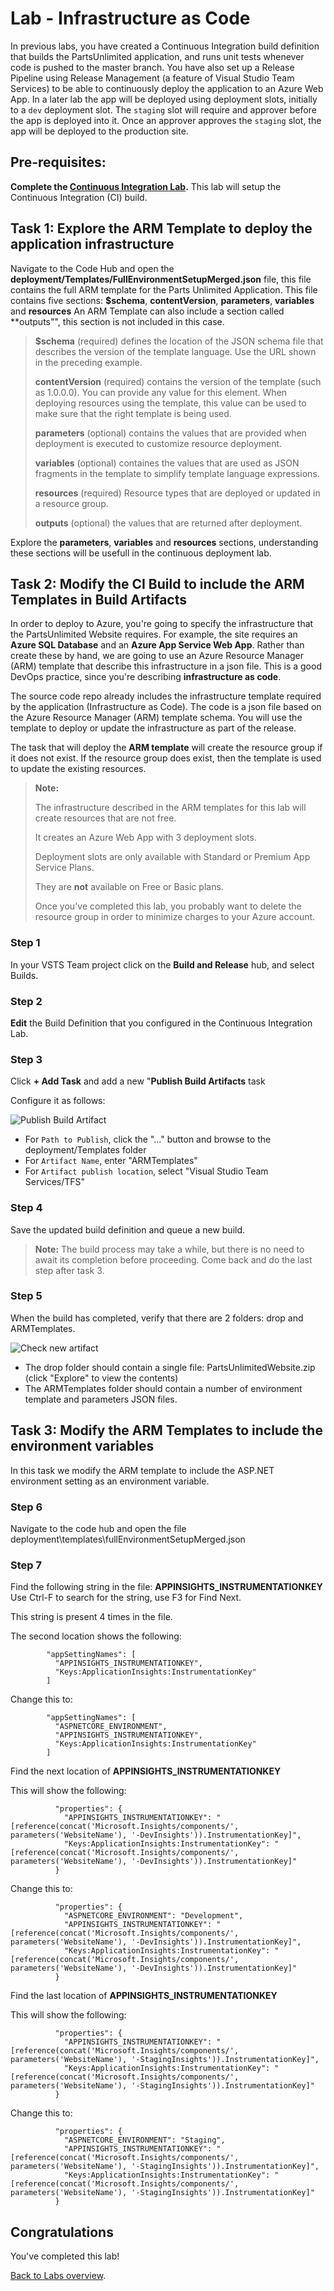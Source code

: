 # Lab - Infrastructure as Code

In previous labs, you have created a Continuous Integration build definition that builds the PartsUnlimited application, 
and runs unit tests whenever code is pushed to the master branch. You have also set up a Release Pipeline using Release Management (a feature of Visual Studio Team Services)
to be able to continuously deploy the application to an Azure Web App. In a later lab the app will be deployed using deployment slots, initially to a `dev` deployment slot. 
The `staging` slot will require and approver before the app is deployed into it. 
Once an approver approves the `staging` slot, the app will be deployed to the production site.

## Pre-requisites:

**Complete the [Continuous Integration Lab](../Continuous_Integration/LabDescription.md).**
This lab will setup the Continuous Integration (CI) build.

## Task 1: Explore the ARM Template to deploy the application infrastructure

Navigate to the Code Hub and open the **deployment/Templates/FullEnvironmentSetupMerged.json** file, this file contains the full ARM template for the Parts Unlimited Application.
This file contains five sections: **$schema**, **contentVersion**, **parameters**, **variables** and **resources**
An ARM Template can also include a section called **outputs"", this section is not included in this case.

> **$schema** (required) defines the location of the JSON schema file that describes the version of the template language. Use the URL shown in the preceding example.
>
> **contentVersion** (required) contains the version of the template (such as 1.0.0.0). You can provide any value for this element. When deploying resources using the template, this value can be used to make sure that the right template is being used.
>
> **parameters** (optional) contains the values that are provided when deployment is executed to customize resource deployment.
>
> **variables** (optional) containes the values that are used as JSON fragments in the template to simplify template language expressions.
>
> **resources** (required) Resource types that are deployed or updated in a resource group.
>
> **outputs** (optional) the values that are returned after deployment.

Explore the **parameters**, **variables** and **resources** sections, understanding these sections will be usefull in the continuous deployment lab.

## Task 2: Modify the CI Build to include the ARM Templates in Build Artifacts

In order to deploy to Azure, you're going to specify the infrastructure that the PartsUnlimited Website requires.
For example, the site requires an **Azure SQL Database** and an **Azure App Service Web App**.
Rather than create these by hand, we are going to use an Azure Resource Manager (ARM) template that describe this infrastructure in a json file.
This is a good DevOps practice, since you're describing **infrastructure as code**.

The source code repo already includes the infrastructure template required by the application (Infrastructure as Code). 
The code is a json file based on the Azure Resource Manager (ARM) template schema. 
You will use the template to deploy or update the infrastructure as part of the release.

The task that will deploy the **ARM template** will create the resource group if it does not exist. 
If the resource group does exist, then the template is used to update the existing resources.

> **Note:**
>
> The infrastructure described in the ARM templates for this lab will create resources that are not free.
>
> It creates an Azure Web App with 3 deployment slots.
>
> Deployment slots are only available with Standard or Premium App Service Plans. 
>
> They are **not** available on Free or Basic plans.
>
> Once you've completed this lab, you probably want to delete the resource group in order to minimize charges to your Azure account.

### Step 1

In your VSTS Team project click on the **Build and Release** hub, and select Builds.

### Step 2

**Edit** the Build Definition that you configured in the Continuous Integration Lab.

### Step 3

Click **+ Add Task** and add a new "**Publish Build Artifacts** task

Configure it as follows:

![Publish Build Artifact](media/49.png)

* For `Path to Publish`, click the "..." button and browse to the deployment/Templates folder
* For `Artifact Name`, enter "ARMTemplates"
* For `Artifact publish location`, select "Visual Studio Team Services/TFS"

### Step 4

Save the updated build definition and queue a new build.

> **Note:**
>The build process may take a while, but there is no need to await its completion before proceeding. Come back and do the last step after task 3.

### Step 5

When the build has completed, verify that there are 2 folders: drop and ARMTemplates.

![Check new artifact](media/55.png)

* The drop folder should contain a single file: PartsUnlimitedWebsite.zip (click "Explore" to view the contents)
* The ARMTemplates folder should contain a number of environment template and parameters JSON files.

## Task 3: Modify the ARM Templates to include the environment variables

In this task we modify the ARM template to include the ASP.NET environment setting as an environment variable.

### Step 6

Navigate to the code hub and open the file deployment\templates\fullEnvironmentSetupMerged.json

### Step 7

Find the following string in the file: **APPINSIGHTS_INSTRUMENTATIONKEY**
Use Ctrl-F to search for the string, use F3 for Find Next.

This string is present 4 times in the file.

The second location shows the following:

            "appSettingNames": [
              "APPINSIGHTS_INSTRUMENTATIONKEY",
              "Keys:ApplicationInsights:InstrumentationKey"
            ]

Change this to:

            "appSettingNames": [
              "ASPNETCORE_ENVIRONMENT",
              "APPINSIGHTS_INSTRUMENTATIONKEY",
              "Keys:ApplicationInsights:InstrumentationKey"
            ]

Find the next location of **APPINSIGHTS_INSTRUMENTATIONKEY**

This will show the following:

              "properties": {
                "APPINSIGHTS_INSTRUMENTATIONKEY": "[reference(concat('Microsoft.Insights/components/', parameters('WebsiteName'), '-DevInsights')).InstrumentationKey]",
                "Keys:ApplicationInsights:InstrumentationKey": "[reference(concat('Microsoft.Insights/components/', parameters('WebsiteName'), '-DevInsights')).InstrumentationKey]"
              }

Change this to:

              "properties": {
                "ASPNETCORE_ENVIRONMENT": "Development",
                "APPINSIGHTS_INSTRUMENTATIONKEY": "[reference(concat('Microsoft.Insights/components/', parameters('WebsiteName'), '-DevInsights')).InstrumentationKey]",
                "Keys:ApplicationInsights:InstrumentationKey": "[reference(concat('Microsoft.Insights/components/', parameters('WebsiteName'), '-DevInsights')).InstrumentationKey]"
              }

Find the last location of **APPINSIGHTS_INSTRUMENTATIONKEY**

This will show the following:

              "properties": {
                "APPINSIGHTS_INSTRUMENTATIONKEY": "[reference(concat('Microsoft.Insights/components/', parameters('WebsiteName'), '-StagingInsights')).InstrumentationKey]",
                "Keys:ApplicationInsights:InstrumentationKey": "[reference(concat('Microsoft.Insights/components/', parameters('WebsiteName'), '-StagingInsights')).InstrumentationKey]"
              }

Change this to:

              "properties": {
                "ASPNETCORE_ENVIRONMENT": "Staging",
                "APPINSIGHTS_INSTRUMENTATIONKEY": "[reference(concat('Microsoft.Insights/components/', parameters('WebsiteName'), '-StagingInsights')).InstrumentationKey]",
                "Keys:ApplicationInsights:InstrumentationKey": "[reference(concat('Microsoft.Insights/components/', parameters('WebsiteName'), '-StagingInsights')).InstrumentationKey]"
              }

## Congratulations

You've completed this lab!

[Back to Labs overview](../../Readme.md).
